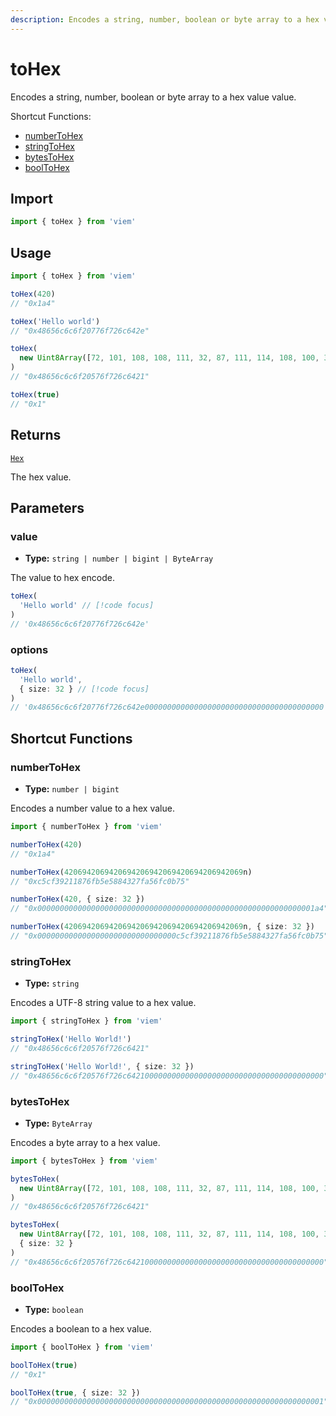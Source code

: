 ```yaml
---
description: Encodes a string, number, boolean or byte array to a hex value.
---
```


# toHex

Encodes a string, number, boolean or byte array to a hex value value.

Shortcut Functions: 

- [numberToHex](#numbertohex)
- [stringToHex](#stringtohex)
- [bytesToHex](#bytestohex)
- [boolToHex](#booltohex)

## Import

```ts
import { toHex } from 'viem'
```

## Usage

```ts
import { toHex } from 'viem'

toHex(420)
// "0x1a4"

toHex('Hello world')
// "0x48656c6c6f20776f726c642e"

toHex(
  new Uint8Array([72, 101, 108, 108, 111, 32, 87, 111, 114, 108, 100, 33])
)
// "0x48656c6c6f20576f726c6421"

toHex(true)
// "0x1"
```

## Returns

[`Hex`](/docs/glossary/types#hex)

The hex value.

## Parameters

### value

- **Type:** `string | number | bigint | ByteArray`

The value to hex encode.

```ts 
toHex(
  'Hello world' // [!code focus]
)
// '0x48656c6c6f20776f726c642e'
```

### options

```ts 
toHex(
  'Hello world', 
  { size: 32 } // [!code focus]
)
// '0x48656c6c6f20776f726c642e0000000000000000000000000000000000000000'
```

## Shortcut Functions

### numberToHex

- **Type:** `number | bigint`

Encodes a number value to a hex value.

```ts
import { numberToHex } from 'viem'

numberToHex(420)
// "0x1a4"

numberToHex(4206942069420694206942069420694206942069n)
// "0xc5cf39211876fb5e5884327fa56fc0b75"

numberToHex(420, { size: 32 })
// "0x00000000000000000000000000000000000000000000000000000000000001a4"

numberToHex(4206942069420694206942069420694206942069n, { size: 32 })
// "0x0000000000000000000000000000000c5cf39211876fb5e5884327fa56fc0b75"
```

### stringToHex

- **Type:** `string`

Encodes a UTF-8 string value to a hex value.

```ts
import { stringToHex } from 'viem'

stringToHex('Hello World!')
// "0x48656c6c6f20576f726c6421"

stringToHex('Hello World!', { size: 32 })
// "0x48656c6c6f20576f726c64210000000000000000000000000000000000000000"
```

### bytesToHex

- **Type:** `ByteArray`

Encodes a byte array to a hex value.

```ts
import { bytesToHex } from 'viem'

bytesToHex(
  new Uint8Array([72, 101, 108, 108, 111, 32, 87, 111, 114, 108, 100, 33]),
)
// "0x48656c6c6f20576f726c6421"

bytesToHex(
  new Uint8Array([72, 101, 108, 108, 111, 32, 87, 111, 114, 108, 100, 33]),
  { size: 32 }
)
// "0x48656c6c6f20576f726c64210000000000000000000000000000000000000000"
```

### boolToHex

- **Type:** `boolean`

Encodes a boolean to a hex value.

```ts
import { boolToHex } from 'viem'

boolToHex(true)
// "0x1"

boolToHex(true, { size: 32 })
// "0x0000000000000000000000000000000000000000000000000000000000000001"
```
